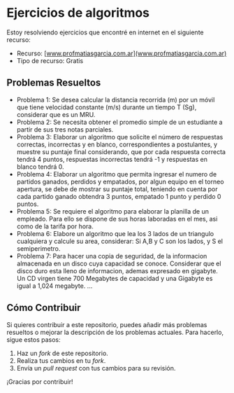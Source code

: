 # Ejercicios de algoritmos

Estoy resolviendo ejercicios que encontré en internet en el siguiente recurso:

- Recurso: [www.profmatiasgarcia.com.ar](www.profmatiasgarcia.com.ar)
- Tipo de recurso: Gratis

## Problemas Resueltos

- Problema 1: Se desea calcular la distancia recorrida (m) por un móvil que tiene velocidad
constante (m/s) durante un tiempo T (Sg), considerar que es un MRU.
- Problema 2: Se necesita obtener el promedio simple de un estudiante a partir de sus tres
notas parciales.
- Problema 3: Elaborar un algoritmo que solicite el número de respuestas correctas,
incorrectas y en blanco, correspondientes a postulantes, y muestre su puntaje
final considerando, que por cada respuesta correcta tendrá 4 puntos,
respuestas incorrectas tendrá -1 y respuestas en blanco tendrá 0.
- Problema 4: Elaborar un algoritmo que permita ingresar el numero de partidos ganados, perdidos y empatados,
por algun equipo en el torneo apertura, se debe de mostrar su puntaje total, teniendo en cuenta
por cada partido ganado obtendra 3 puntos, empatado 1 punto y perdido 0 puntos.
- Problema 5: Se requiere el algoritmo para elaborar la planilla de un empleado. Para ello se dispone de sus horas 
laboradas en el mes, asi como de la tarifa por hora.
- Problema 6: Elabore un algoritmo que lea los 3 lados de un triangulo cualquiera y calcule su area, considerar:
Si A,B y C son los lados, y S el semiperimetro.
- Problema 7: Para hacer una copia de seguridad, de la informacion almacenada en un disco cuya capacidad
se conoce. Considerar que el disco duro esta lleno de informacion, ademas expresado en gigabyte. Un
CD virgen tiene 700 Megabytes de capacidad y una Gigabyte es igual a 1,024 megabyte.
...

## Cómo Contribuir

Si quieres contribuir a este repositorio, puedes añadir más problemas resueltos o mejorar la descripción de los problemas actuales. Para hacerlo, sigue estos pasos:

1. Haz un *fork* de este repositorio.
2. Realiza tus cambios en tu *fork*.
3. Envía un *pull request* con tus cambios para su revisión.

¡Gracias por contribuir!
